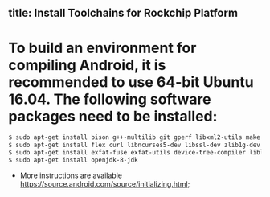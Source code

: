 title: Install Toolchains for Rockchip Platform
---

# To build an environment for compiling Android, it is recommended to use 64-bit Ubuntu 16.04. The following software packages need to be installed:

```sh
$ sudo apt-get install bison g++-multilib git gperf libxml2-utils make python-networkx zip
$ sudo apt-get install flex curl libncurses5-dev libssl-dev zlib1g-dev gawk minicom
$ sudo apt-get install exfat-fuse exfat-utils device-tree-compiler liblz4-tool
$ sudo apt-get install openjdk-8-jdk
```

* More instructions are available https://source.android.com/source/initializing.html;
